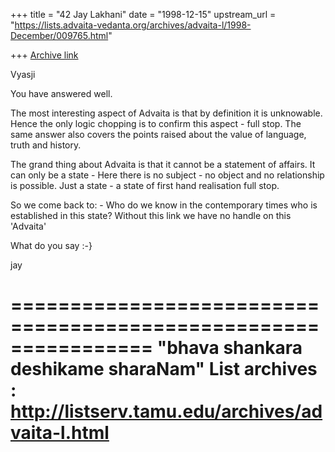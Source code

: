 +++
title = "42 Jay Lakhani"
date = "1998-12-15"
upstream_url = "https://lists.advaita-vedanta.org/archives/advaita-l/1998-December/009765.html"

+++
[Archive link](https://lists.advaita-vedanta.org/archives/advaita-l/1998-December/009765.html)

Vyasji

You have answered well.

The most interesting aspect of Advaita is that by definition it is
unknowable.
Hence the only logic chopping is to confirm this aspect - full stop.
The same answer also covers the points raised about the value of language,
truth and history.

The grand thing about Advaita is that it cannot be a statement of affairs.
It can only be a state - Here there is no subject - no object and no
relationship is possible. Just a state - a state of first hand realisation
full stop.

So we come back to: - Who do we know in the contemporary times who is
established in this state? Without this link we have no handle on this
'Advaita'

What do you say :-}

jay

================================================================
"bhava shankara deshikame sharaNam"
List archives : http://listserv.tamu.edu/archives/advaita-l.html
================================================================

